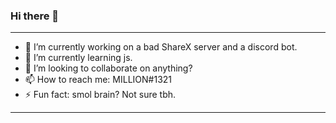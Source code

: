 ### Hi there 👋

---

- 🔭 I’m currently working on a bad ShareX server and a discord bot.
- 🌱 I’m currently learning js.
- 👯 I’m looking to collaborate on anything?
- 📫 How to reach me: MILLION#1321
- ⚡ Fun fact: smol brain? Not sure tbh.

---
